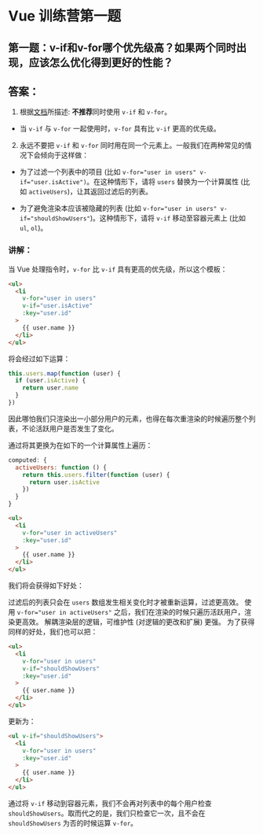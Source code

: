 # Vue 训练营第一题

## 第一题：v-if和v-for哪个优先级高？如果两个同时出现，应该怎么优化得到更好的性能？

## 答案：

1. 根据[文档](https://cn.vuejs.org/v2/guide/conditional.html#v-if-%E4%B8%8E-v-for-%E4%B8%80%E8%B5%B7%E4%BD%BF%E7%94%A8)所描述: **不推荐**同时使用 `v-if` 和 `v-for`。
  - 当 `v-if` 与 `v-for` 一起使用时，`v-for` 具有比 `v-if` 更高的优先级。

2. 永远不要把 `v-if` 和 `v-for` 同时用在同一个元素上。一般我们在两种常见的情况下会倾向于这样做：
 - 为了过滤一个列表中的项目 (比如 `v-for="user in users" v-if="user.isActive")`。在这种情形下，请将 `users` 替换为一个计算属性 (比如 `activeUsers`)，让其返回过滤后的列表。

 - 为了避免渲染本应该被隐藏的列表 (比如 `v-for="user in users" v-if="shouldShowUsers"`)。这种情形下，请将 `v-if` 移动至容器元素上 (比如 `ul`, `ol`)。

### 讲解：

当 Vue 处理指令时，`v-for` 比 `v-if` 具有更高的优先级，所以这个模板：

```html
<ul>
  <li
    v-for="user in users"
    v-if="user.isActive"
    :key="user.id"
  >
    {{ user.name }}
  </li>
</ul>
```

将会经过如下运算：

```js
this.users.map(function (user) {
  if (user.isActive) {
    return user.name
  }
})
```

因此哪怕我们只渲染出一小部分用户的元素，也得在每次重渲染的时候遍历整个列表，不论活跃用户是否发生了变化。

通过将其更换为在如下的一个计算属性上遍历：

```js
computed: {
  activeUsers: function () {
    return this.users.filter(function (user) {
      return user.isActive
    })
  }
}
```

```html
<ul>
  <li
    v-for="user in activeUsers"
    :key="user.id"
  >
    {{ user.name }}
  </li>
</ul>
```

我们将会获得如下好处：

过滤后的列表只会在 `users` 数组发生相关变化时才被重新运算，过滤更高效。
使用 `v-for="user in activeUsers"` 之后，我们在渲染的时候只遍历活跃用户，渲染更高效。
解耦渲染层的逻辑，可维护性 (对逻辑的更改和扩展) 更强。
为了获得同样的好处，我们也可以把：

```html
<ul>
  <li
    v-for="user in users"
    v-if="shouldShowUsers"
    :key="user.id"
  >
    {{ user.name }}
  </li>
</ul>
```

更新为：

```html
<ul v-if="shouldShowUsers">
  <li
    v-for="user in users"
    :key="user.id"
  >
    {{ user.name }}
  </li>
</ul>
```

通过将 `v-if` 移动到容器元素，我们不会再对列表中的每个用户检查 `shouldShowUsers`。取而代之的是，我们只检查它一次，且不会在 `shouldShowUsers` 为否的时候运算 `v-for`。
